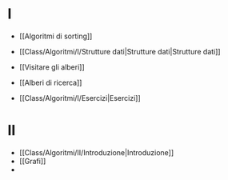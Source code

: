 # I
- [[Algoritmi di sorting]]
- [[Class/Algoritmi/I/Strutture dati|Strutture dati|Strutture dati]]
- [[Visitare gli alberi]]
- [[Alberi di ricerca]]


- [[Class/Algoritmi/I/Esercizi|Esercizi]]

# II
- [[Class/Algoritmi/II/Introduzione|Introduzione]]
- [[Grafi]]
- 